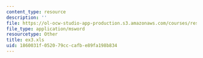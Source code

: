 ```yaml
---
content_type: resource
description: ''
file: https://ol-ocw-studio-app-production.s3.amazonaws.com/courses/res-14-001-abdul-latif-jameel-poverty-action-lab-executive-training-evaluating-social-programs-2009-spring-2009/1860031f052079cccafbe89fa198b834_ex3.xls
file_type: application/msword
resourcetype: Other
title: ex3.xls
uid: 1860031f-0520-79cc-cafb-e89fa198b834
---
```

